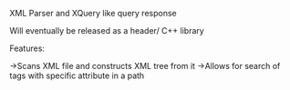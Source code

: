XML Parser and XQuery like query response 

Will eventually be released as a header/ C++ library

Features:

->Scans XML file and constructs XML tree from it
->Allows for search of tags with specific attribute in a path